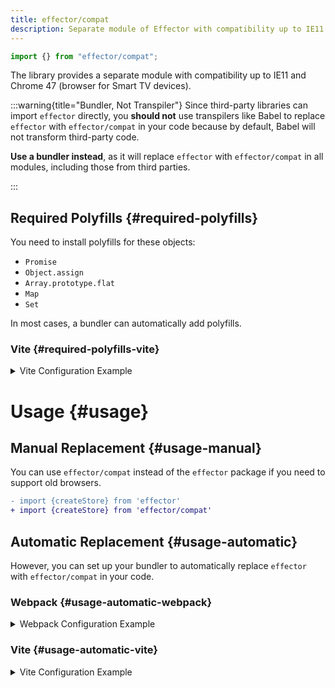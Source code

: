 ```yaml
---
title: effector/compat
description: Separate module of Effector with compatibility up to IE11 and Chrome 47 (browser for Smart TV devices)
---
```


```ts
import {} from "effector/compat";
```

The library provides a separate module with compatibility up to IE11 and Chrome 47 (browser for Smart TV devices).

:::warning{title="Bundler, Not Transpiler"}
Since third-party libraries can import `effector` directly, you **should not** use transpilers like Babel to replace `effector` with `effector/compat` in your code because by default, Babel will not transform third-party code.

**Use a bundler instead**, as it will replace `effector` with `effector/compat` in all modules, including those from third parties.

:::

## Required Polyfills {#required-polyfills}

You need to install polyfills for these objects:

- `Promise`
- `Object.assign`
- `Array.prototype.flat`
- `Map`
- `Set`

In most cases, a bundler can automatically add polyfills.

### Vite {#required-polyfills-vite}

<details>
<summary>Vite Configuration Example</summary>

```js
import { defineConfig } from "vite";
import legacy from "@vitejs/plugin-legacy";

export default defineConfig({
  plugins: [
    legacy({
      polyfills: ["es.promise", "es.object.assign", "es.array.flat", "es.map", "es.set"],
    }),
  ],
});
```

</details>

# Usage {#usage}

## Manual Replacement {#usage-manual}

You can use `effector/compat` instead of the `effector` package if you need to support old browsers.

```diff
- import {createStore} from 'effector'
+ import {createStore} from 'effector/compat'
```

## Automatic Replacement {#usage-automatic}

However, you can set up your bundler to automatically replace `effector` with `effector/compat` in your code.

### Webpack {#usage-automatic-webpack}

<details>
<summary>Webpack Configuration Example</summary>

```js
module.exports = {
  resolve: {
    alias: {
      effector: "effector/compat",
    },
  },
};
```

</details>

### Vite {#usage-automatic-vite}

<details>
<summary>Vite Configuration Example</summary>

```js
import { defineConfig } from "vite";

export default defineConfig({
  resolve: {
    alias: {
      effector: "effector/compat",
    },
  },
});
```

</details>
